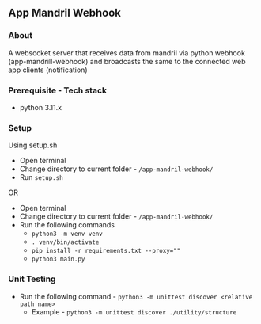 ## App Mandril Webhook

### About
A websocket server that receives data from mandril via python webhook (app-mandrill-webhook) and broadcasts the same to the connected web app clients (notification)


### Prerequisite - Tech stack
- python 3.11.x


### Setup

Using setup.sh

- Open terminal
- Change directory to current folder - `/app-mandril-webhook/`
- Run `setup.sh`

OR

- Open terminal
- Change directory to current folder - `/app-mandril-webhook/`
- Run the following commands
    - `python3 -m venv venv`
    - `. venv/bin/activate`
    - `pip install -r requirements.txt --proxy=""`
    - `python3 main.py`


### Unit Testing

- Run the following command - `python3 -m unittest discover <relative path name>`
    - Example - `python3 -m unittest discover ./utility/structure`